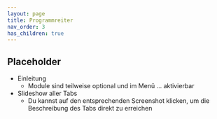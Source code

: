 ```yaml
---
layout: page
title: Programmreiter
nav_order: 3
has_children: true
---
```


## Placeholder

- Einleitung
  - Module sind teilweise optional und im Menü ... aktivierbar
- Slideshow aller Tabs
  - Du kannst auf den entsprechenden Screenshot klicken, um die Beschreibung des Tabs direkt zu erreichen
